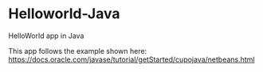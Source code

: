 # Helloworld-Java
HelloWorld app in Java

This app follows the example shown here:
https://docs.oracle.com/javase/tutorial/getStarted/cupojava/netbeans.html
